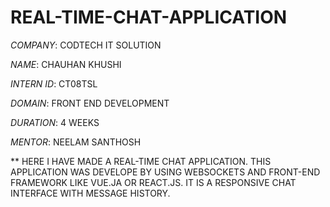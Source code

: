 # REAL-TIME-CHAT-APPLICATION

*COMPANY*: CODTECH IT SOLUTION

*NAME*: CHAUHAN KHUSHI

*INTERN ID*: CT08TSL

*DOMAIN*: FRONT END DEVELOPMENT

*DURATION*: 4 WEEKS

*MENTOR*: NEELAM SANTHOSH

** HERE I HAVE MADE A REAL-TIME CHAT APPLICATION. THIS APPLICATION WAS DEVELOPE BY USING WEBSOCKETS AND FRONT-END FRAMEWORK LIKE VUE.JA OR REACT.JS.
IT IS A RESPONSIVE CHAT INTERFACE WITH MESSAGE HISTORY.
